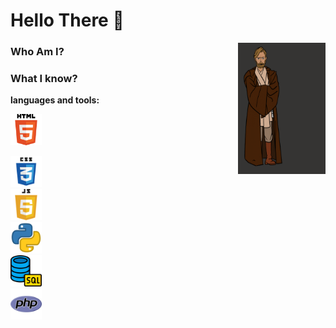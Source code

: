 <h1>Hello There 👋</h1>
<img align="right" alt="GIF" src="https://github.com/felipeghizo/icones/blob/main/obi-wan.gif?raw=true" width="140" height="210" />

<h3>Who Am I?</h3>

<h3>What I know?</h3>

  
**languages and tools:**  

<code><img height="50" src="https://github.com/felipeghizo/icones/blob/main/html5-icon-1.png"></code><br />

<code><img height="50" src="https://github.com/felipeghizo/icones/blob/main/css3-icon.png"></code><br />
<code><img height="50" src="https://github.com/felipeghizo/icones/blob/main/js-icon.png"></code><br />
<code><img height="50" src="https://github.com/felipeghizo/icones/blob/main/python-icon.png"></code><br />
<code><img height="50" src="https://github.com/felipeghizo/icones/blob/main/sql-icon.png"></code><br />
<code><img height="50" src="https://github.com/felipeghizo/icones/blob/main/php-icon.png"></code><br />






